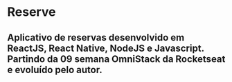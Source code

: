 # Reserve

## Aplicativo de reservas desenvolvido em ReactJS, React Native, NodeJS e Javascript. Partindo da 09 semana OmniStack da Rocketseat e evoluído pelo autor.